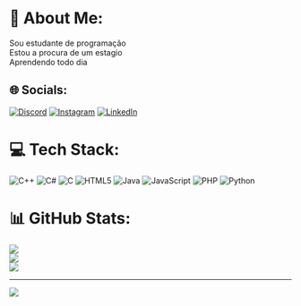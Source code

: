 # 💫 About Me:
Sou estudante de programação <br>Estou a procura de um estagio <br>Aprendendo todo dia 


## 🌐 Socials:
[![Discord](https://img.shields.io/badge/Discord-%237289DA.svg?logo=discord&logoColor=white)](https://discord.gg/Nadion#2628) [![Instagram](https://img.shields.io/badge/Instagram-%23E4405F.svg?logo=Instagram&logoColor=white)](https://instagram.com/https://www.instagram.com/robert_nadjyon/) [![LinkedIn](https://img.shields.io/badge/LinkedIn-%230077B5.svg?logo=linkedin&logoColor=white)](https://linkedin.com/in/www.linkedin.com/in/robert-oliveira-731a20208) 

# 💻 Tech Stack:
![C++](https://img.shields.io/badge/c++-%2300599C.svg?style=for-the-badge&logo=c%2B%2B&logoColor=white) ![C#](https://img.shields.io/badge/c%23-%23239120.svg?style=for-the-badge&logo=csharp&logoColor=white) ![C](https://img.shields.io/badge/c-%2300599C.svg?style=for-the-badge&logo=c&logoColor=white) ![HTML5](https://img.shields.io/badge/html5-%23E34F26.svg?style=for-the-badge&logo=html5&logoColor=white) ![Java](https://img.shields.io/badge/java-%23ED8B00.svg?style=for-the-badge&logo=openjdk&logoColor=white) ![JavaScript](https://img.shields.io/badge/javascript-%23323330.svg?style=for-the-badge&logo=javascript&logoColor=%23F7DF1E) ![PHP](https://img.shields.io/badge/php-%23777BB4.svg?style=for-the-badge&logo=php&logoColor=white) ![Python](https://img.shields.io/badge/python-3670A0?style=for-the-badge&logo=python&logoColor=ffdd54)
# 📊 GitHub Stats:
![](https://github-readme-stats.vercel.app/api?username=nadjyon&theme=dracula&hide_border=false&include_all_commits=false&count_private=false)<br/>
![](https://github-readme-streak-stats.herokuapp.com/?user=nadjyon&theme=dracula&hide_border=false)<br/>
![](https://github-readme-stats.vercel.app/api/top-langs/?username=nadjyon&theme=dracula&hide_border=false&include_all_commits=false&count_private=false&layout=compact)

---
[![](https://visitcount.itsvg.in/api?id=nadjyon&icon=0&color=0)](https://visitcount.itsvg.in)

<!-- Proudly created with GPRM ( https://gprm.itsvg.in ) -->